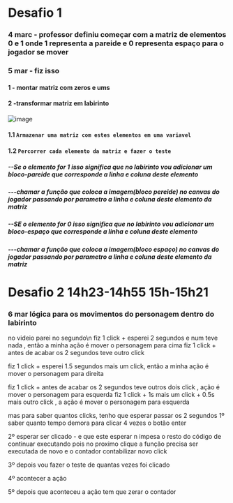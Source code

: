 # Desafio 1
### 4 marc - professor definiu começar com a matriz de elementos 0 e 1 onde 1 representa a pareide e 0 representa espaço para o jogador se mover
### 5 mar  - fiz isso
#### 1 - montar matriz com zeros e ums 
#### 2 -transformar matriz em labirinto
![image](https://github.com/ThiagoMassenoMaciel/From-The-Ashes.github.io/assets/107934374/97b78101-0721-4a35-b2ce-9cf5c97acd0d)
#### 1.1 `Armazenar uma matriz com estes elementos em uma variavel`
#### 1.2 `Percorrer cada elemento da matriz e fazer o teste`
##### --Se o elemento for 1 isso significa que no labirinto vou adicionar um bloco-pareide que corresponde a linha e coluna deste elemento
##### ---chamar a função que coloca a imagem(bloco pereide) no canvas do jogador passando por parametro a linha e coluna deste elemento da matriz
##### --SE o elemento for 0 isso significa que no labirinto vou adicionar um bloco-espaço que corresponde a linha e coluna deste elemento
##### ---chamar a função que coloca a imagem(bloco espaço) no canvas do jogador passando por parametro a linha e coluna deste elemento da matriz

# Desafio 2  14h23-14h55   15h-15h21 
### 6 mar lógica para os movimentos do personagem dentro do labirinto
no videio parei no segundo\n 
fiz 1 click + esperei 2 segundos e num teve nada , então a minha ação é mover o personagem para cima
fiz 1 click + antes de acabar os 2 segundos teve outro click

fiz 1 click + esperei 1.5 segundos  mais um click, então a minha ação é mover o personagem para direita

fiz 1 click + antes de acabar os 2 segundos teve outros dois click , ação é mover o personagem para esquerda
fiz 1 click + 1s mais um click + 0.5s mais outro click , a ação é mover o personagem para esquerda


mas para saber quantos clicks, tenho que esperar passar os 2 segundos
1º saber quanto tempo demora para clicar 4 vezes o botão enter

2º
esperar ser clicado - e que este esperar n impesa o resto do código de continuar executando pois no proximo clique a função precisa ser executada de novo e o contador contabilizar novo click

3º
depois vou fazer o teste de quantas vezes foi clicado

4º 
acontecer a ação

5º
depois que aconteceu a ação tem que zerar o contador
